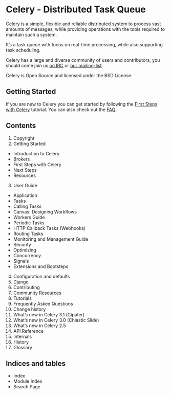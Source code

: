 
# Celery - Distributed Task Queue


Celery is a simple, flexible and reliable distributed system to process vast amounts of messages, while providing operations with the tools required to maintain such a system.  

It’s a task queue with focus on real-time processing, while also supporting task scheduling.

Celery has a large and diverse community of users and contributors, you should come join us [on IRC](http://docs.celeryproject.org/en/latest/getting-started/resources.html#irc-channel) or [our mailing-list](http://docs.celeryproject.org/en/latest/getting-started/resources.html#mailing-list).

Celery is Open Source and licensed under the BSD License.


## Getting Started


If you are new to Celery you can get started by following the [First Steps with Celery](http://docs.celeryproject.org/en/latest/getting-started/first-steps-with-celery.html#first-steps) tutorial.
You can also check out the [FAQ](http://docs.celeryproject.org/en/latest/faq.html#faq).

## Contents

1. Copyright 
2. Getting Started  
 * Introduction to Celery  
 * Brokers  
 * First Steps with Celery  
 * Next Steps  
 * Resources  
3. User Guide  
 * Application  
 * Tasks  
 * Calling Tasks  
 * Canvas: Designing Workflows  
 * Workers Guide  
 * Periodic Tasks  
 * HTTP Callback Tasks (Webhooks)  
 * Routing Tasks  
 * Monitoring and Management Guide  
 * Security  
 * Optimizing  
 * Concurrency  
 * Signals  
 * Extensions and Bootsteps  
4. Configuration and defaults  
5. Django  
6. Contributing  
7. Community Resources  
8. Tutorials  
9. Frequently Asked Questions  
10. Change history  
11. What’s new in Celery 3.1 (Cipater)  
12. What’s new in Celery 3.0 (Chiastic Slide)  
13. What’s new in Celery 2.5  
14. API Reference  
15. Internals  
16. History  
17. Glossary  

## Indices and tables
* Index  
* Module Index  
* Search Page  